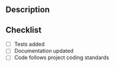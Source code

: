 ## Description
<!-- Provide a brief description of your changes -->

## Checklist
- [ ] Tests added
- [ ] Documentation updated
- [ ] Code follows project coding standards
